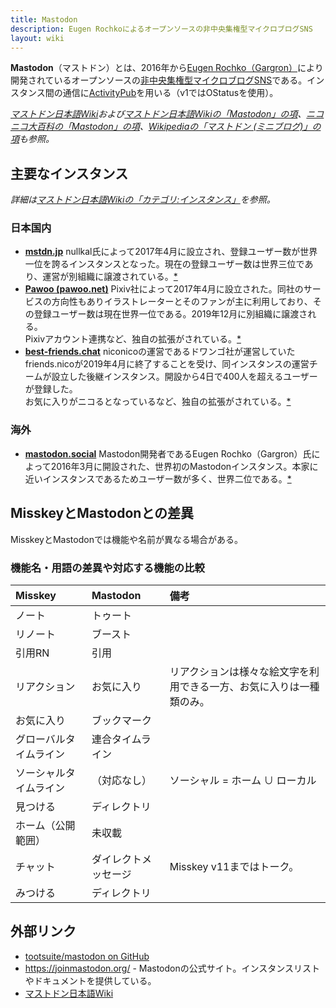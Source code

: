 ```yaml
---
title: Mastodon
description: Eugen Rochkoによるオープンソースの非中央集権型マイクロブログSNS
layout: wiki
---
```

**Mastodon**（マストドン）とは、2016年から[Eugen Rochko（Gargron）](https://ja.mstdn.wiki/Eugen_Rochko)により開発されているオープンソースの[非中央集権型マイクロブログSNS](../words/decentralized-social-networking-service#%E5%88%86%E6%95%A3%E3%83%9E%E3%82%A4%E3%82%AF%E3%83%AD%E3%83%96%E3%83%AD%E3%82%B0%E3%82%BD%E3%83%95%E3%83%88%E3%82%A6%E3%82%A7%E3%82%A2)である。インスタンス間の通信に[ActivityPub](../words/activitypub)を用いる（v1ではOStatusを使用）。

*[マストドン日本語Wiki](https://ja.mstdn.wiki/)および[マストドン日本語Wikiの「Mastodon」の項](https://ja.mstdn.wiki/Mastodon)、[ニコニコ大百科の「Mastodon」の項](https://dic.nicovideo.jp/a/mastodon)、[Wikipediaの「マストドン (ミニブログ)」の項](https://ja.wikipedia.org/wiki/%E3%83%9E%E3%82%B9%E3%83%88%E3%83%89%E3%83%B3_(%E3%83%9F%E3%83%8B%E3%83%96%E3%83%AD%E3%82%B0))も参照。*

## 主要なインスタンス
*詳細は[マストドン日本語Wikiの「カテゴリ:インスタンス」](https://ja.mstdn.wiki/%E3%82%AB%E3%83%86%E3%82%B4%E3%83%AA:%E3%82%A4%E3%83%B3%E3%82%B9%E3%82%BF%E3%83%B3%E3%82%B9)を参照。*

### 日本国内
- **[mstdn.jp](https://mstdn.jp/)**
  nullkal氏によって2017年4月に設立され、登録ユーザー数が世界一位を誇るインスタンスとなった。現在の登録ユーザー数は世界三位であり、運営が別組織に譲渡されている。[*](https://ja.mstdn.wiki/Mstdn.jp)
- **[Pawoo (pawoo.net)](https://pawoo.net/)**
  Pixiv社によって2017年4月に設立された。同社のサービスの方向性もありイラストレーターとそのファンが主に利用しており、その登録ユーザー数は現在世界一位である。2019年12月に別組織に譲渡される。  
  Pixivアカウント連携など、独自の拡張がされている。[*](https://ja.mstdn.wiki/Pawoo)
- **[best-friends.chat](https://best-friends.chat/)**
  niconicoの運営であるドワンゴ社が運営していたfriends.nicoが2019年4月に終了することを受け、同インスタンスの運営チームが設立した後継インスタンス。開設から4日で400人を超えるユーザーが登録した。  
  お気に入りがニコるとなっているなど、独自の拡張がされている。[*](https://ja.mstdn.wiki/Best-friends.chat)

### 海外
- **[mastodon.social](https://mastodon.social)**
  Mastodon開発者であるEugen Rochko（Gargron）氏によって2016年3月に開設された、世界初のMastodonインスタンス。本家に近いインスタンスであるためユーザー数が多く、世界二位である。[*](https://ja.mstdn.wiki/Mastodon.social)

## MisskeyとMastodonとの差異
MisskeyとMastodonでは機能や名前が異なる場合がある。

### 機能名・用語の差異や対応する機能の比較
|Misskey|Mastodon|備考|
|:--|:--|:--|
|ノート|トゥート||
|リノート|ブースト||
|引用RN|引用
|リアクション|お気に入り|リアクションは様々な絵文字を利用できる一方、お気に入りは一種類のみ。|
|お気に入り|ブックマーク||
|グローバルタイムライン|連合タイムライン||
|ソーシャルタイムライン|（対応なし）|ソーシャル = ホーム ∪ ローカル|
|見つける|ディレクトリ||
|ホーム（公開範囲）|未収載||
|チャット|ダイレクトメッセージ|Misskey v11まではトーク。|
|みつける|ディレクトリ||

## 外部リンク
- [tootsuite/mastodon on GitHub](https://github.com/tootsuite/mastodon)
- https://joinmastodon.org/ - Mastodonの公式サイト。インスタンスリストやドキュメントを提供している。
- [マストドン日本語Wiki](https://ja.mstdn.wiki/%E3%83%A1%E3%82%A4%E3%83%B3%E3%83%9A%E3%83%BC%E3%82%B8)
